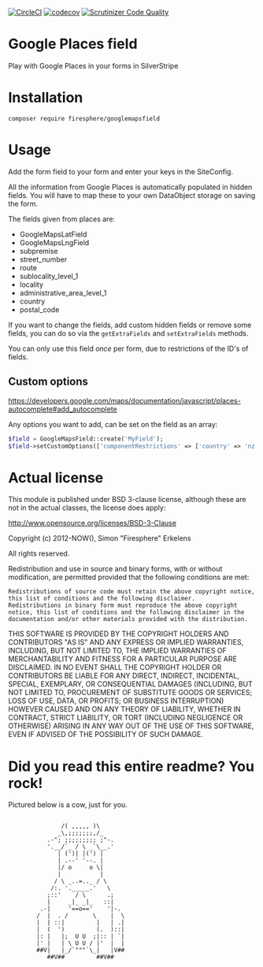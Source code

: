 [![CircleCI](https://img.shields.io/circleci/project/github/Firesphere/silverstripe-googlemapsfield.svg)](https://circleci.com/gh/Firesphere/silverstripe-googlemapsfield)
[![codecov](https://codecov.io/gh/Firesphere/silverstripe-googlemapsfield/branch/master/graph/badge.svg)](https://codecov.io/gh/Firesphere/silverstripe-googlemapsfield)
[![Scrutinizer Code Quality](https://scrutinizer-ci.com/g/Firesphere/silverstripe-googlemapsfield/badges/quality-score.png?b=master)](https://scrutinizer-ci.com/g/Firesphere/silverstripe-googlemapsfield/?branch=master)

# Google Places field

Play with Google Places in your forms in SilverStripe

# Installation

`composer require firesphere/googlemapsfield`

# Usage

Add the form field to your form and enter your keys in the SiteConfig.

All the information from Google Places is automatically populated in hidden fields. You will have to map these to your own
DataObject storage on saving the form.

The fields given from places are:

- GoogleMapsLatField
- GoogleMapsLngField
- subpremise
- street_number
- route
- sublocality_level_1
- locality
- administrative_area_level_1
- country
- postal_code

If you want to change the fields, add custom hidden fields or remove some fields, you can do so via the `getExtraFields` and `setExtraFields` methods.
 

You can only use this field _once_ per form, due to restrictions of the ID's of fields.

## Custom options

https://developers.google.com/maps/documentation/javascript/places-autocomplete#add_autocomplete

Any options you want to add, can be set on the field as an array:
```php
$field = GoogleMapsField::create('MyField');
$field->setCustomOptions(['componentRestrictions' => ['country' => 'nz']]);
```

# Actual license

This module is published under BSD 3-clause license, although these are not in the actual classes, the license does apply:

http://www.opensource.org/licenses/BSD-3-Clause

Copyright (c) 2012-NOW(), Simon "Firesphere" Erkelens

All rights reserved.

Redistribution and use in source and binary forms, with or without modification, are permitted provided that the following conditions are met:

    Redistributions of source code must retain the above copyright notice, this list of conditions and the following disclaimer.
    Redistributions in binary form must reproduce the above copyright notice, this list of conditions and the following disclaimer in the documentation and/or other materials provided with the distribution.

THIS SOFTWARE IS PROVIDED BY THE COPYRIGHT HOLDERS AND CONTRIBUTORS "AS IS" AND ANY EXPRESS OR IMPLIED WARRANTIES, INCLUDING, BUT NOT LIMITED TO, THE IMPLIED WARRANTIES OF MERCHANTABILITY AND FITNESS FOR A PARTICULAR PURPOSE ARE DISCLAIMED. IN NO EVENT SHALL THE COPYRIGHT HOLDER OR CONTRIBUTORS BE LIABLE FOR ANY DIRECT, INDIRECT, INCIDENTAL, SPECIAL, EXEMPLARY, OR CONSEQUENTIAL DAMAGES (INCLUDING, BUT NOT LIMITED TO, PROCUREMENT OF SUBSTITUTE GOODS OR SERVICES; LOSS OF USE, DATA, OR PROFITS; OR BUSINESS INTERRUPTION) HOWEVER CAUSED AND ON ANY THEORY OF LIABILITY, WHETHER IN CONTRACT, STRICT LIABILITY, OR TORT (INCLUDING NEGLIGENCE OR OTHERWISE) ARISING IN ANY WAY OUT OF THE USE OF THIS SOFTWARE, EVEN IF ADVISED OF THE POSSIBILITY OF SUCH DAMAGE.


# Did you read this entire readme? You rock!

Pictured below is a cow, just for you.
```

               /( ,,,,, )\
              _\,;;;;;;;,/_
           .-"; ;;;;;;;;; ;"-.
           '.__/`_ / \ _`\__.'
              | (')| |(') |
              | .--' '--. |
              |/ o     o \|
              |           |
             / \ _..=.._ / \
            /:. '._____.'   \
           ;::'    / \      .;
           |     _|_ _|_   ::|
         .-|     '==o=='    '|-.
        /  |  . /       \    |  \
        |  | ::|         |   | .|
        |  (  ')         (.  )::|
        |: |   |;  U U  ;|:: | `|
        |' |   | \ U U / |'  |  |
        ##V|   |_/`"""`\_|   |V##
           ##V##         ##V##
```
